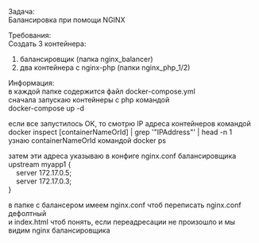 Задача:\
Балансировка при помощи NGINX  

Требования:  
Создать 3 контейнера:
1. балансировщик (папка nginx_balancer)
2. два контейнера с nginx-php (папки nginx_php_1/2)

Информация:  
в каждой папке содержится файл docker-compose.yml\
сначала запускаю контейнеры с php командой  
docker-compose up -d

если все запустилось ОК, то смотрю IP адреса контейнеров командой\
docker inspect [containerNameOrId] | grep '"IPAddress"' | head -n 1  
узнаю containerNameOrId командой docker ps  

затем эти адреса указываю в конфиге nginx.conf балансировщика  
upstream myapp1 {\
&nbsp;&nbsp;&nbsp;&nbsp;server 172.17.0.5;\
&nbsp;&nbsp;&nbsp;&nbsp;server 172.17.0.3;\
}

в папке с балансером имеем nginx.conf чтоб переписать nginx.conf дефолтный\
и index.html чтоб понять, если переадресации не произошло и мы видим nginx балансировщика
    






